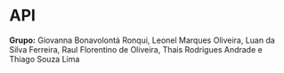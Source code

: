 # API


<b>Grupo:</b>
Giovanna Bonavolontá Ronqui, Leonel Marques Oliveira, Luan da Silva Ferreira, Raul Florentino de Oliveira, Thais Rodrigues Andrade e Thiago Souza Lima
